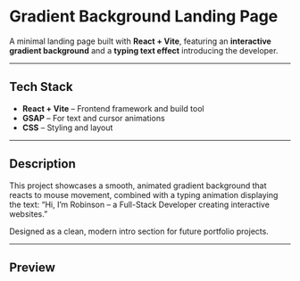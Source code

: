 # Gradient Background Landing Page

A minimal landing page built with **React + Vite**, featuring an **interactive gradient background** and a **typing text effect** introducing the developer.

---

## Tech Stack

* **React + Vite** – Frontend framework and build tool
* **GSAP** – For text and cursor animations
* **CSS** – Styling and layout

---

## Description

This project showcases a smooth, animated gradient background that reacts to mouse movement, combined with a typing animation displaying the text:
“Hi, I’m Robinson – a Full-Stack Developer creating interactive websites.”

Designed as a clean, modern intro section for future portfolio projects.

---

## Preview

